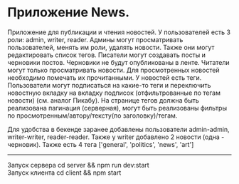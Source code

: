 # Приложение News.
Приложение для публикации и чтения новостей.
У пользователей есть 3 роли: admin, writer, reader. 
Админы могут просматривать пользователей, менять им роли, удалять новости. Также они могут редактировать список тегов.
Писатели могут создавать посты и черновики постов. Черновики не будут опубликованы в ленте.
Читатели могут только просматривать новости. Для просмотренных новостей необходимо помечать их прочитанными.
У новостей есть теги. Пользователи могут подписаться на какие-то теги и переключить новостную вкладку 
на вкладку подписок (отфильтрованные по тегам новости) (см. аналог Пикабу).
На странице тегов должна быть реализована пагинация (серверная), 
могут быть реализованы фильтры по просмотренным/автору/тексту(по заголовку)/тегам.

Для удобства в бекенде заранее добавлены пользователи admin-admin, writer-writer, reader-reader. Также у writer добавлено 2 новости (одна - черновик). Также есть 4 тега ['general', 'politics', 'news', 'art']

***      
Запуск сервера cd server && npm run dev:start     
Запуск клиента cd client && npm start
